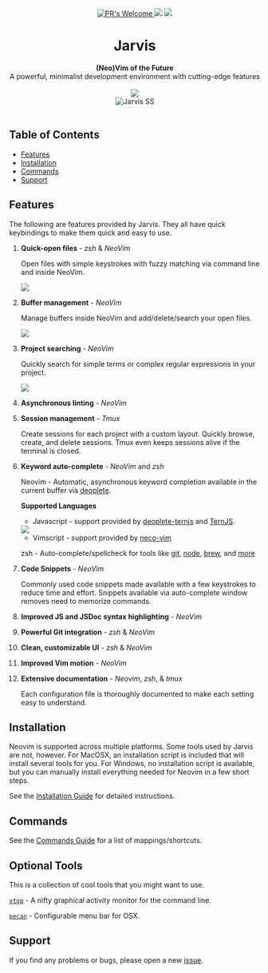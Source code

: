  <div align="center">
  <!-- PR's Welcome -->
  <a href="http://makeapullrequest.com">
    <img src="https://img.shields.io/badge/PRs-welcome-brightgreen.svg?style=flat-square"
      alt="PR's Welcome" />
  </a>
  <img src="https://img.shields.io/badge/Shell-zsh-yellow.svg" />
  <img src="https://img.shields.io/badge/Editor-neovim-brightgreen.svg" />
</div>

 <h1 align="center">Jarvis</h1>

<div align="center">
  <strong>(Neo)Vim of the Future</strong>
</div>
<div align="center">
  A powerful, minimalist development environment with cutting-edge features
</div>
<br/>

<div align="center">
  <img src="https://i.redditmedia.com/5hM6ZNO1nVaGShnp78BRFuGtXcnDDNftA-7cc6aINFI.png?s=10cc17271fc5823361cb4e238183fc1b" />
</div>

<div align="center">
  <img src="https://i.imgur.com/3TFvjaY.jpg" alt="Jarvis SS"/>
</div>
<br/>

## Table of Contents
- [Features](#features)
- [Installation](#installation)
- [Commands](#commands)
- [Support](#support)

## Features

The following are features provided by Jarvis. They all have quick keybindings to make them quick and easy to use.

1. **Quick-open files** - *zsh* & *NeoVim*

    Open files with simple keystrokes with fuzzy matching via command line and inside NeoVim.

    <img src="https://media.giphy.com/media/xUOxeZpELYRSECCZR6/giphy.gif"/>

2. **Buffer management** - *NeoVim*

    Manage buffers inside NeoVim and add/delete/search your open files.

    <img src="https://media.giphy.com/media/xT0xejSMJ76K68Nf0c/giphy.gif"/>

3. **Project searching** - *NeoVim*

    Quickly search for simple terms or complex regular expressions in your project.

    <img src="https://media.giphy.com/media/3oxHQpx3kxuUk2oa40/giphy.gif"/>

4. **Asynchronous linting** - *NeoVim*
5. **Session management** - *Tmux*

    Create sessions for each project with a custom layout. Quickly browse, create, and delete sessions. Tmux even keeps sessions alive if the terminal is closed.

6. **Keyword auto-complete** - *NeoVim* and *zsh*

    Neovim - Automatic, asynchronous keyword completion available in the current buffer via [deoplete](https://github.com/Shougo/deoplete.nvim).

    **Supported Languages**
    * Javascript - support provided by [deoplete-ternjs](https://github.com/carlitux/deoplete-ternjs) and [TernJS](http://ternjs.net/).

    <img src="https://media.giphy.com/media/1ynTzQz05GZUCutRS3/giphy.gif"/>

    * Vimscript - support provided by [neco-vim](https://github.com/Shougo/neco-vim)


    zsh - Auto-complete/spellcheck for tools like [git](https://git-scm.com/), [node](https://nodejs.org/en/), [brew](https://brew.sh/), and [more](https://github.com/robbyrussell/oh-my-zsh/wiki/Plugins)

7. **Code Snippets** - *NeoVim*

    Commonly used code snippets made available with a few keystrokes to reduce time and effort. Snippets available via auto-complete window removes need to memorize commands.

8. **Improved JS and JSDoc syntax highlighting** - *NeoVim*
9. **Powerful Git integration** - *zsh* & *NeoVim*
10. **Clean, customizable UI** - *zsh* & *NeoVim*
11. **Improved Vim motion** - *NeoVim*
12. **Extensive documentation** - *Neovim*, *zsh*, & *tmux*

    Each configuration file is thoroughly documented to make each setting easy to understand.

## Installation

Neovim is supported across multiple platforms. Some tools used by Jarvis are not, however. For MacOSX, an installation script is included 
that will install several tools for you. For Windows, no installation script is available, but you can manually install everything 
needed for Neovim in a few short steps.

See the [Installation Guide](docs/INSTALL.md) for detailed instructions.

## Commands

See the [Commands Guide](docs/COMMANDS.md) for a list of mappings/shortcuts.

## Optional Tools
This is a collection of cool tools that you might want to use.

[`vtop`](https://github.com/MrRio/vtop) - A nifty graphical activity monitor for the command line.

[`pecan`](https://github.com/zzzeyez/Pecan) - Configurable menu bar for OSX.

## Support

If you find any problems or bugs, please open a new [issue](https://github.com/ctaylo21/jarvis/issues).
